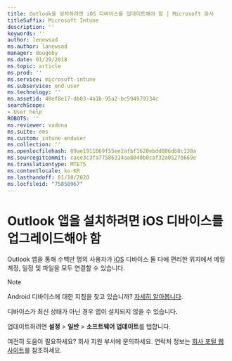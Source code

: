 ```yaml
---
title: Outlook을 설치하려면 iOS 디바이스를 업데이트해야 함 | Microsoft 문서
titleSuffix: Microsoft Intune
description: ''
keywords: ''
author: lenewsad
ms.author: lanewsad
manager: dougeby
ms.date: 01/29/2018
ms.topic: article
ms.prod: ''
ms.service: microsoft-intune
ms.subservice: end-user
ms.technology: ''
ms.assetid: 48ef8e17-db03-4a1b-95a2-bc594979734c
searchScope:
- User help
ROBOTS: ''
ms.reviewer: vadona
ms.suite: ems
ms.custom: intune-enduser
ms.collection: ''
ms.openlocfilehash: 09ae1911069f55ee2afbf1620ebdd886db8c138a
ms.sourcegitcommit: caee3c3fa77586314aa8040b0caf32a0527b669e
ms.translationtype: MTE75
ms.contentlocale: ko-KR
ms.lasthandoff: 01/10/2020
ms.locfileid: "75858967"
---
```

# <a name="you-need-to-update-your-ios-device-to-install-the-outlook-app"></a>Outlook 앱을 설치하려면 iOS 디바이스를 업그레이드해야 함

Outlook 앱을 통해 수백만 명의 사용자가 [iOS](https://itunes.apple.com/app/microsoft-outlook-email-calendar/id951937596) 디바이스 둘 다에 편리한 위치에서 메일 계정, 일정 및 파일을 모두 연결할 수 있습니다.

>[!NOTE]
> Android 디바이스에 대한 지침을 찾고 있습니까? [자세히 알아봅니다](update-device-outlook-android.md).

디바이스가 최신 상태가 아닌 경우 앱이 설치되지 않을 수 있습니다. 

업데이트하려면 **설정** > **일반** > **소프트웨어 업데이트**를 탭합니다.

여전히 도움이 필요하세요? 회사 지원 부서에 문의하세요. 연락처 정보는 [회사 포털 웹 사이트](https://go.microsoft.com/fwlink/?linkid=2010980)를 참조하세요.
